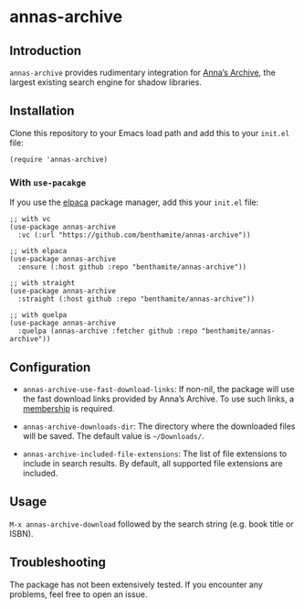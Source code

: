 # annas-archive

## Introduction

`annas-archive` provides rudimentary integration for [Anna’s Archive](https://annas-archive.org/), the largest existing search engine for shadow libraries.

## Installation

Clone this repository to your Emacs load path and add this to your `init.el` file:

```emacs-lisp
(require 'annas-archive)
```

### With `use-pacakge`

If you use the [elpaca](https://github.com/progfolio/elpaca) package manager, add this your `init.el` file:

```emacs-lisp
;; with vc
(use-package annas-archive
  :vc (:url "https://github.com/benthamite/annas-archive"))

;; with elpaca
(use-package annas-archive
  :ensure (:host github :repo "benthamite/annas-archive"))

;; with straight
(use-package annas-archive
  :straight (:host github :repo "benthamite/annas-archive"))

;; with quelpa
(use-package annas-archive
  :quelpa (annas-archive :fetcher github :repo "benthamite/annas-archive"))
```

## Configuration

- `annas-archive-use-fast-download-links`: If non-nil, the package will use the fast download links provided by Anna’s Archive. To use such links, a [membership](https://annas-archive.org/donate) is required.

- `annas-archive-downloads-dir`: The directory where the downloaded files will be saved. The default value is `~/Downloads/`.

- `annas-archive-included-file-extensions`: The list of file extensions to include in search results. By default, all supported file extensions are included.

## Usage

`M-x annas-archive-download` followed by the search string (e.g. book title or ISBN).

## Troubleshooting

The package has not been extensively tested. If you encounter any problems, feel free to open an issue.

